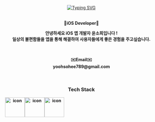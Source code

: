 <div align="center">

  <div style="width:100%">
  <a href="https://git.io/typing-svg"><img src="https://readme-typing-svg.demolab.com?font=Fira+Code&size=30&pause=1000&color=FFFFFF&background=FFBACD&center=true&vCenter=true&width=435&lines=Hello%2C+I'm+Sohee" alt="Typing SVG" /></a>
  </div>
  
  
  <br/>
  <br/>
  
  <div>
    <Strong>🍎iOS Developer🍎<br>
      <p align="center">
      안녕하세요 iOS 앱 개발자 윤소희입니다 !<br>
      일상의 불편함들을 앱을 통해 해결하여 사용자들에게 좋은 경험을 주고싶습니다.<br>
      </p>
  </div>
  
  <br/>  
  <br/>
    
  <div>
    <Strong>✉️Email✉️</Strong><br>yoohsohee789@gmail.com<br>
  </div>
  

  
  <br/>
  <br/>
  <h3 align="center">Tech Stack</h3>
  
   <div style="display: flex; align-items: flex-start;">
    <img src="https://techstack-generator.vercel.app/swift-icon.svg" alt="icon" width="65" height="65"/>
    <img src="https://techstack-generator.vercel.app/github-icon.svg" alt="icon" width="65" height="65"/>
    <img src="https://techstack-generator.vercel.app/cpp-icon.svg" alt="icon" width="65" height="65"/>
   </div>
    
  
 </div>


